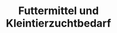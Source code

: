 ---
title: "Futtermittel und Kleintierzuchtbedarf"
url: /dresden/futtermittel-und-kleintierzuchtbedarf/
shop: Landwirtschaftlich
---
